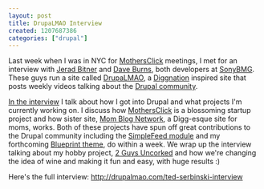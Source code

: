 ```yaml
--- 
layout: post
title: DrupaLMAO Interview
created: 1207687386
categories: ["drupal"]
---
```

Last week when I was in NYC for <a href="http://www.mothersclick.com/">MothersClick</a> meetings, I met for an interview with <a href="http://sirkitree.net/">Jerad Bitner</a> and <a href="http://www.thethisorthat.com/">Dave Burns</a>, both developers at <a href="http://myplay.com/">SonyBMG</a>. These guys run a site called <a href="http://drupalmao.com/">DrupaLMAO</a>, a <a href="http://revision3.com/diggnation/">Diggnation</a> inspired site that posts weekly videos talking about the <a href="http://drupal.org/">Drupal community</a>.

<a href="http://drupalmao.com/ted-serbinski-interview">In the interview</a> I talk about how I got into Drupal and what projects I'm currently working on. I discuss how <a href="http://www.mothersclick.com/">MothersClick</a> is a blossoming startup project and how sister site, <a href="http://www.momblognetwork.com/">Mom Blog Network</a>, a Digg-esque site for moms, works. Both of these projects have spun off great contributions to the Drupal community including the <a href="http://drupal.org/project/simplefeed">SimpleFeed module</a> and my forthcoming <a href="http://drupal.org/project/blueprint">Blueprint theme</a>, do within a week. We wrap up the interview talking about my hobby project, <a href="http://2guysuncorked.com/">2 Guys Uncorked</a> and how we're changing the idea of wine and making it fun and easy, with huge results :)

Here's the full interview: http://drupalmao.com/ted-serbinski-interview
